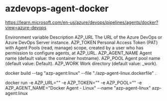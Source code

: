 # azdevops-agent-docker

https://learn.microsoft.com/en-us/azure/devops/pipelines/agents/docker?view=azure-devops 

Environment variable	Description
AZP_URL	The URL of the Azure DevOps or Azure DevOps Server instance.
AZP_TOKEN	Personal Access Token (PAT) with Agent Pools (read, manage) scope, created by a user who has permission to configure agents, at AZP_URL.
AZP_AGENT_NAME	Agent name (default value: the container hostname).
AZP_POOL	Agent pool name (default value: Default).
AZP_WORK	Work directory (default value: _work).


docker build --tag "azp-agent:linux" --file "./azp-agent-linux.dockerfile" . 

docker run -e AZP_URL="<Azure DevOps instance>" -e AZP_TOKEN="<Personal Access Token>" -e AZP_POOL="<Agent Pool Name>" -e AZP_AGENT_NAME="Docker Agent - Linux" --name "azp-agent-linux" azp-agent:linux 
